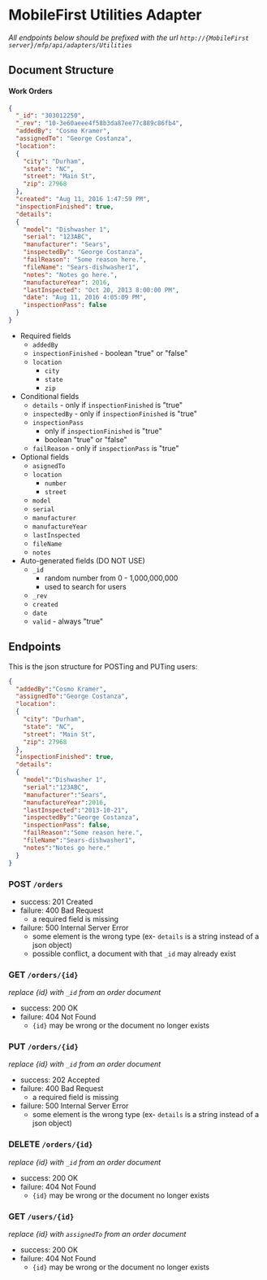 # MobileFirst Utilities Adapter

*All endpoints below should be prefixed with the url `http://{MobileFirst server}/mfp/api/adapters/Utilities`*

## Document Structure

#### Work Orders

```json
{
  "_id": "303012250",
  "_rev": "10-3e60aeee4f58b3da87ee77c889c86fb4",
  "addedBy": "Cosmo Kramer",
  "assignedTo": "George Costanza",
  "location": 
  {
    "city": "Durham",
    "state": "NC",
    "street": "Main St",
    "zip": 27968
  },
  "created": "Aug 11, 2016 1:47:59 PM",
  "inspectionFinished": true,
  "details": 
  {
    "model": "Dishwasher 1",
    "serial": "123ABC",
    "manufacturer": "Sears",
    "inspectedBy": "George Costanza",
    "failReason": "Some reason here.",
    "fileName": "Sears-dishwasher1",
    "notes": "Notes go here.",
    "manufactureYear": 2016,
    "lastInspected": "Oct 20, 2013 8:00:00 PM",
    "date": "Aug 11, 2016 4:05:09 PM",
    "inspectionPass": false
  }
}
```
- Required fields
	- `addedBy`
	- `inspectionFinished` - boolean "true" or "false"
	- `location`
		- `city`
		- `state`
		- `zip`
- Conditional fields
	- `details` - only if `inspectionFinished` is "true"
	- `inspectedBy` - only if `inspectionFinished` is "true"
	- `inspectionPass` 
		- only if `inspectionFinished` is "true"
		- boolean "true" or "false"
	- `failReason` - only if `inspectionPass` is "true"
- Optional fields
	- `asignedTo`
	- `location`
		- `number`
		- `street`
	- `model`
	- `serial`
	- `manufacturer`
	- `manufactureYear`
	- `lastInspected`
	- `fileName`
	- `notes`
- Auto-generated fields (DO NOT USE)
	- `_id` 
		- random number from 0 - 1,000,000,000 
		- used to search for users
	- `_rev`
	- `created`
	- `date`
	- `valid` - always "true" 

## Endpoints

This is the json structure for POSTing and PUTing users: 

```json
{
  "addedBy":"Cosmo Kramer",
  "assignedTo":"George Costanza",
  "location": 
  {
    "city": "Durham",
    "state": "NC",
    "street": "Main St",
    "zip": 27968
  },
  "inspectionFinished": true,
  "details":
  {
    "model":"Dishwasher 1",
    "serial":"123ABC",
    "manufacturer":"Sears",
    "manufactureYear":2016,
    "lastInspected":"2013-10-21",
    "inspectedBy":"George Costanza",
    "inspectionPass": false,
    "failReason":"Some reason here.",
    "fileName":"Sears-dishwasher1",
    "notes":"Notes go here."
  }
}
```

### POST `/orders`
- success: 201 Created
- failure: 400 Bad Request
	- a required field is missing
- failure: 500 Internal Server Error
	- some element is the wrong type (ex- `details` is a string instead of a json object)
	- possible conflict, a document with that `_id` may already exist

### GET `/orders/{id}`
*replace {id} with `_id` from an order document*

- success: 200 OK
- failure: 404 Not Found
	- `{id}` may be wrong or the document no longer exists

### PUT `/orders/{id}`
*replace {id} with `_id` from an order document*

- success: 202 Accepted
- failure: 400 Bad Request
	- a required field is missing
- failure: 500 Internal Server Error
	- some element is the wrong type (ex- `details` is a string instead of a json object)

### DELETE `/orders/{id}`
*replace {id} with `_id` from an order document*

- success: 200 OK
- failure: 404 Not Found
	- `{id}` may be wrong or the document no longer exists

	
### GET `/users/{id}`
*replace {id} with `assignedTo` from an order document*

- success: 200 OK
- failure: 404 Not Found
	- `{id}` may be wrong or the document no longer exists

